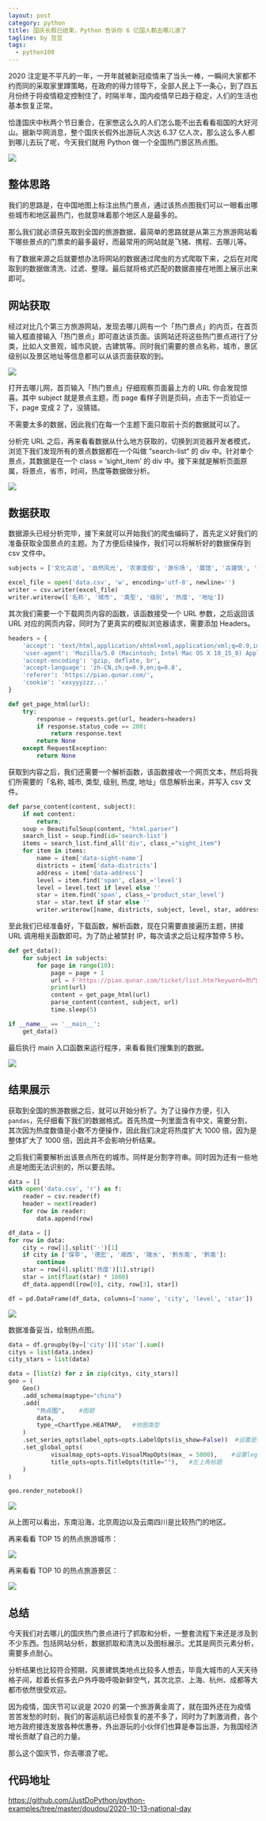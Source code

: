```yaml
---
layout: post
category: python
title: 国庆长假已结束，Python 告诉你 6 亿国人都去哪儿浪了
tagline: by 豆豆
tags: 
  - python100
---
```


2020 注定是不平凡的一年，一开年就被新冠疫情来了当头一棒，一瞬间大家都不约而同的采取家里蹲策略，在政府的得力领导下，全部人民上下一条心，到了四五月份终于将疫情稳定控制住了，时隔半年，国内疫情早已趋于稳定，人们的生活也基本恢复正常。

恰逢国庆中秋两个节日重合，在家憋这么久的人们怎么能不出去看看祖国的大好河山。据新华网消息，整个国庆长假外出游玩人次达 6.37 亿人次，那么这么多人都到哪儿去玩了呢，今天我们就用 Python 做一个全国热门景区热点图。

![](https://raw.githubusercontent.com/JustDoPython/justdopython.github.io/master/assets/images/2020/10/national-day/001.png)

## 整体思路

我们的思路是，在中国地图上标注出热门景点，通过该热点图我们可以一眼看出哪些城市和地区最热门，也就意味着那个地区人是最多的。

那么我们就必须获先取到全国的旅游数据，最简单的思路就是从第三方旅游网站看下哪些景点的门票卖的最多最好，而最常用的网站就是飞猪、携程、去哪儿等。

有了数据来源之后就要想办法将网站的数据通过爬虫的方式爬取下来，之后在对爬取到的数据做清洗、过滤、整理。最后就将格式匹配的数据直接在地图上展示出来即可。

## 网站获取

经过对比几个第三方旅游网站，发现去哪儿网有一个「热门景点」的内页，在首页输入框直接输入「热门景点」即可直达该页面。该网站还将这些热门景点进行了分类，比如人文景观，城市风貌，古建筑等。同时我们需要的景点名称，城市，景区级别以及景区地址等信息都可以从该页面获取的到。

![](https://raw.githubusercontent.com/JustDoPython/justdopython.github.io/master/assets/images/2020/10/national-day/002.png)

打开去哪儿网，首页输入「热门景点」仔细观察页面最上方的 URL 你会发现惊喜。其中 subject 就是景点主题，而 page 看样子则是页码，点击下一页验证一下，page 变成 2 了，没猜错。

不需要太多的数据，因此我们在每一个主题下面只取前十页的数据就可以了。

分析完 URL 之后，再来看看数据从什么地方获取的，切换到浏览器开发者模式，浏览下我们发现所有的景点数据都在一个叫做 ”search-list“ 的 div 中。针对单个景点，其数据是在一个 class = ‘sight_item’ 的 div 中。接下来就是解析页面原属，将景点，省市，时间，热度等数据做分析。

![](https://raw.githubusercontent.com/JustDoPython/justdopython.github.io/master/assets/images/2020/10/national-day/003.png)

## 数据获取

数据源头已经分析完毕，接下来就可以开始我们的爬虫编码了，首先定义好我们的准备获取全国景点的主题。为了方便后续操作，我们可以将解析好的数据保存到 csv 文件中。

```python
subjects = ['文化古迹', '自然风光', '农家度假', '游乐场', '展馆', '古建筑', '城市观光']

excel_file = open('data.csv', 'w', encoding='utf-8', newline='')
writer = csv.writer(excel_file)
writer.writerow(['名称', '城市', '类型', '级别', '热度', '地址'])
```

其次我们需要一个下载网页内容的函数，该函数接受一个 URL 参数，之后返回该 URL 对应的网页内容，同时为了更真实的模拟浏览器请求，需要添加 Headers。

```python
headers = {
    'accept': 'text/html,application/xhtml+xml,application/xml;q=0.9,image/avif,image/webp,image/apng,*/*;q=0.8,application/signed-exchange;v=b3;q=0.9',
    'user-agent': 'Mozilla/5.0 (Macintosh; Intel Mac OS X 10_15_0) AppleWebKit/537.36 (KHTML, like Gecko) Chrome/85.0.4183.102 Safari/537.36',
    'accept-encoding': 'gzip, deflate, br',
    'accept-language': 'zh-CN,zh;q=0.9,en;q=0.8',
    'referer': 'https://piao.qunar.com/',
    'cookie': 'xxxyyyzzz...'
}

def get_page_html(url):
    try:
        response = requests.get(url, headers=headers)
        if response.status_code == 200:
            return response.text
        return None
    except RequestException:
        return None
```

获取到内容之后，我们还需要一个解析函数，该函数接收一个网页文本，然后将我们所需要的「名称, 城市, 类型, 级别, 热度, 地址」信息解析出来，并写入 csv 文件。

```python
def parse_content(content, subject):
    if not content:
        return;
    soup = BeautifulSoup(content, "html.parser")
    search_list = soup.find(id='search-list')
    items = search_list.find_all('div', class_="sight_item")
    for item in items:
        name = item['data-sight-name']
        districts = item['data-districts']
        address = item['data-address']
        level = item.find('span', class_='level')
        level = level.text if level else ''
        star = item.find('span', class_='product_star_level')
        star = star.text if star else ''
        writer.writerow([name, districts, subject, level, star, address])
```
至此我们已经准备好，下载函数，解析函数，现在只需要直接遍历主题，拼接 URL 调用相关函数即可。为了防止被禁封 IP，每次请求之后让程序暂停 5 秒。

```python
def get_data():
    for subject in subjects:
        for page in range(10):
            page = page + 1
            url = F'https://piao.qunar.com/ticket/list.htm?keyword=热门景点&region=&from=mps_search_suggest&subject={subject}&page={page}&sku='
            print(url)
            content = get_page_html(url)
            parse_content(content, subject, url)
            time.sleep(5)

if __name__ == '__main__':
    get_data()
```
最后执行 main 入口函数来运行程序，来看看我们搜集到的数据。

![](https://raw.githubusercontent.com/JustDoPython/justdopython.github.io/master/assets/images/2020/10/national-day/004.png)

## 结果展示

获取到全国的旅游数据之后，就可以开始分析了。为了让操作方便，引入 `pandas`，先仔细看下我们的数据格式。首先热度一列里面含有中文，需要分割，其次因为热度数值是小数不方便操作，因此我们决定将热度扩大 1000 倍，因为是整体扩大了 1000 倍，因此并不会影响分析结果。

之后我们需要解析出该景点所在的城市。同样是分割字符串。同时因为还有一些地点是地图无法识别的，所以要去除。

```python
data = []
with open('data.csv', 'r') as f:
    reader = csv.reader(f)
    header = next(reader)
    for row in reader:
        data.append(row)

df_data = []
for row in data:
    city = row[1].split('·')[1]
    if city in ['保亭', '德宏', '湘西', '陵水', '黔东南', '黔南']:
        continue
    star = row[4].split('热度')[1].strip()
    star = int(float(star) * 1000)
    df_data.append([row[0], city, row[3], star])

df = pd.DataFrame(df_data, columns=['name', 'city', 'level', 'star'])
```

![](https://raw.githubusercontent.com/JustDoPython/justdopython.github.io/master/assets/images/2020/10/national-day/005.png)

数据准备妥当，绘制热点图。

```python
data = df.groupby(by=['city'])['star'].sum()
citys = list(data.index)
city_stars = list(data)

data = [list(z) for z in zip(citys, city_stars)]
geo = (
    Geo()
    .add_schema(maptype="china")
    .add(
        "热点图",    #图题
        data,
        type_=ChartType.HEATMAP,   #地图类型
    )
    .set_series_opts(label_opts=opts.LabelOpts(is_show=False))  #设置是否显示标签
    .set_global_opts(
            visualmap_opts=opts.VisualMapOpts(max_ = 5000),    #设置legend显示的最大值
            title_opts=opts.TitleOpts(title=""),   #左上角标题
    )
)

geo.render_notebook()
```

![](https://raw.githubusercontent.com/JustDoPython/justdopython.github.io/master/assets/images/2020/10/national-day/006.png)

从上图可以看出，东南沿海，北京周边以及云南四川是比较热门的地区。

再来看看 TOP 15 的热点旅游城市：

![](https://raw.githubusercontent.com/JustDoPython/justdopython.github.io/master/assets/images/2020/10/national-day/007.png)

再来看看 TOP 10 的热点旅游景区：

![](https://raw.githubusercontent.com/JustDoPython/justdopython.github.io/master/assets/images/2020/10/national-day/008.png)

## 总结

今天我们对去哪儿的国庆热门景点进行了抓取和分析，一整套流程下来还是涉及到不少东西。包括网站分析，数据抓取和清洗以及图标展示。尤其是网页元素分析，需要多点耐心。

分析结果也比较符合预期，风景建筑类地点比较多人想去，毕竟大城市的人天天待格子间，趁着长假多去户外呼吸呼吸新鲜空气，其次北京、上海、杭州、成都等大都市依然很受欢迎。

因为疫情，国庆节可以说是 2020 的第一个旅游黄金周了，就在国外还在为疫情苦苦发愁的时刻，我们的客运航运已经恢复的差不多了，同时为了刺激消费，各个地方政府接连发放各种优惠券，外出游玩的小伙伴们也算是奉旨出游，为我国经济增长贡献了自己的力量。

那么这个国庆节，你去哪浪了呢。

## 代码地址

https://github.com/JustDoPython/python-examples/tree/master/doudou/2020-10-13-national-day
